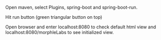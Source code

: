 Open maven, select Plugins, spring-boot and spring-boot-run. 

Hit run button (green triangular button on top)

Open browser and enter localhost:8080 to check default html view and localhost:8080/morphleLabs to see initialized view.
